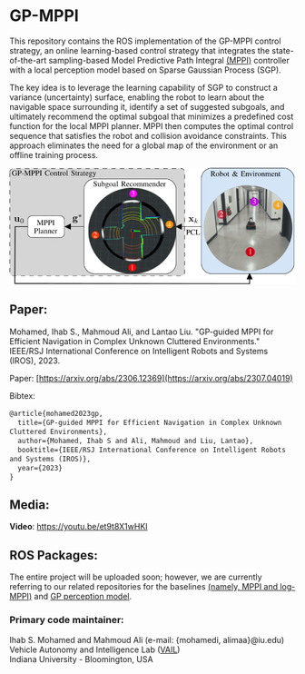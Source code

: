 # GP-MPPI

This repository contains the ROS implementation of the GP-MPPI control strategy, an online learning-based control strategy that integrates the state-of-the-art sampling-based Model Predictive Path Integral [(MPPI)](https://arc.aiaa.org/doi/pdf/10.2514/1.G001921) controller with a local perception model based on Sparse Gaussian Process (SGP).

The key idea is to leverage the learning capability of SGP to construct a variance (uncertainty) surface, enabling the robot to learn about the navigable space surrounding it, identify a set of suggested subgoals, and ultimately recommend the optimal subgoal that minimizes a predefined cost function for the local MPPI planner. MPPI then computes the optimal control sequence that satisfies the robot and collision avoidance constraints. This approach eliminates the need for a global map of the environment or an offline training process.

![GP-MPPI-Architecture](media/GP-MPPI-Architecture.png)

## Paper:

Mohamed, Ihab S., Mahmoud Ali, and Lantao Liu. "GP-guided MPPI for Efficient Navigation in Complex Unknown Cluttered Environments." IEEE/RSJ International Conference on Intelligent Robots and Systems (IROS), 2023.

Paper: [https://arxiv.org/abs/2306.12369](https://arxiv.org/abs/2307.04019)

Bibtex:
```
@article{mohamed2023gp,
  title={GP-guided MPPI for Efficient Navigation in Complex Unknown Cluttered Environments},
  author={Mohamed, Ihab S and Ali, Mahmoud and Liu, Lantao},
  booktitle={IEEE/RSJ International Conference on Intelligent Robots and Systems (IROS)},
  year={2023}
}
```
## Media:
**Video**: https://youtu.be/et9t8X1wHKI

## ROS Packages:

The entire project will be uploaded soon; however, we are currently referring to our related repositories for the baselines [(namely, MPPI and log-MPPI)](https://github.com/IhabMohamed/log-MPPI_ros) and [GP perception model](https://github.com/mahmoud-a-ali/vsgp_pcl).


### Primary code maintainer:
Ihab S. Mohamed and Mahmoud Ali (e-mail: {mohamedi, alimaa}@iu.edu)\
Vehicle Autonomy and Intelligence Lab ([VAIL](https://vail.sice.indiana.edu/))\
Indiana University - Bloomington, USA


